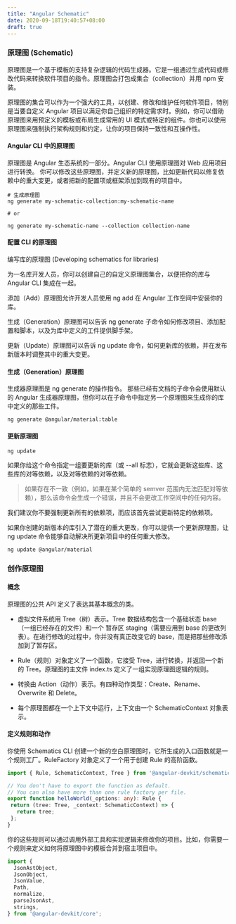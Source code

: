 ```yaml
---
title: "Angular Schematic"
date: 2020-09-18T19:40:57+08:00
draft: true
---
```


### 原理图 (Schematic)

原理图是一个基于模板的支持复杂逻辑的代码生成器。它是一组通过生成代码或修改代码来转换软件项目的指令。原理图会打包成集合（collection）并用 npm 安装。

原理图的集合可以作为一个强大的工具，以创建、修改和维护任何软件项目，特别是当要自定义 Angular 项目以满足你自己组织的特定需求时。例如，你可以借助原理图来用预定义的模板或布局生成常用的 UI 模式或特定的组件。你也可以使用原理图来强制执行架构规则和约定，让你的项目保持一致性和互操作性。


#### Angular CLI 中的原理图

原理图是 Angular 生态系统的一部分。Angular CLI 使用原理图对 Web 应用项目进行转换。 你可以修改这些原理图，并定义新的原理图，比如更新代码以修复依赖中的重大变更，或者把新的配置项或框架添加到现有的项目中。

```shell
# 生成原理图
ng generate my-schematic-collection:my-schematic-name

# or

ng generate my-schematic-name --collection collection-name
```

#### 配置 CLI 的原理图

编写库的原理图  (Developing schematics for libraries)

为一名库开发人员，你可以创建自己的自定义原理图集合，以便把你的库与 Angular CLI 集成在一起。

添加（Add）原理图允许开发人员使用 ng add 在 Angular 工作空间中安装你的库。

生成（Generation）原理图可以告诉 ng generate 子命令如何修改项目、添加配置和脚本，以及为库中定义的工件提供脚手架。

更新（Update）原理图可以告诉 ng update 命令，如何更新库的依赖，并在发布新版本时调整其中的重大变更。

#### 生成（Generation）原理图


生成器原理图是 ng generate 的操作指令。 那些已经有文档的子命令会使用默认的 Angular 生成器原理图，但你可以在子命令中指定另一个原理图来生成你的库中定义的那些工件。

```
ng generate @angular/material:table 
```

#### 更新原理图

```
ng update
```

如果你给这个命令指定一组要更新的库（或 --all 标志），它就会更新这些库、这些库的对等依赖，以及对等依赖的对等依赖。

> 如果存在不一致（例如，如果在某个简单的 semver 范围内无法匹配对等依赖），那么该命令会生成一个错误，并且不会更改工作空间中的任何内容。

我们建议你不要强制更新所有的依赖项，而应该首先尝试更新特定的依赖项。

如果你创建的新版本的库引入了潜在的重大更改，你可以提供一个更新原理图，让 ng update 命令能够自动解决所更新项目中的任何重大修改。

```shell
ng update @angular/material
```

### 创作原理图

#### 概念
原理图的公共 API 定义了表达其基本概念的类。

- 虚拟文件系统用 Tree（树）表示。Tree 数据结构包含一个基础状态 base（一组已经存在的文件）和一个 暂存区 staging（需要应用到 base 的更改列表）。在进行修改的过程中，你并没有真正改变它的 base，而是把那些修改添加到了暂存区。

- Rule（规则）对象定义了一个函数，它接受 Tree，进行转换，并返回一个新的 Tree。原理图的主文件 index.ts 定义了一组实现原理图逻辑的规则。

- 转换由 Action（动作）表示。有四种动作类型：Create、Rename、Overwrite 和 Delete。

- 每个原理图都在一个上下文中运行，上下文由一个 SchematicContext 对象表示。

#### 定义规则和动作

你使用 Schematics CLI 创建一个新的空白原理图时，它所生成的入口函数就是一个规则工厂。RuleFactory 对象定义了一个用于创建 Rule 的高阶函数。

```ts
import { Rule, SchematicContext, Tree } from '@angular-devkit/schematics';

// You don't have to export the function as default.
// You can also have more than one rule factory per file.
export function helloWorld(_options: any): Rule {
 return (tree: Tree, _context: SchematicContext) => {
   return tree;
 };
}
```
你的这些规则可以通过调用外部工具和实现逻辑来修改你的项目。比如，你需要一个规则来定义如何将原理图中的模板合并到宿主项目中。

```ts
import {
  JsonAstObject,
  JsonObject,
  JsonValue,
  Path,
  normalize,
  parseJsonAst,
  strings,
} from '@angular-devkit/core';
```

